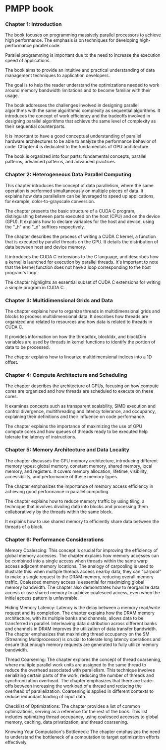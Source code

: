 # PMPP book

### Chapter 1: Introduction

The book focuses on programming massively parallel processors to achieve high performance. The emphasis is on techniques for developing high-performance parallel code.

Parallel programming is important due to the need to increase the execution speed of applications.

The book aims to provide an intuitive and practical understanding of data management techniques to application developers.

The goal is to help the reader understand the optimizations needed to work around memory bandwidth limitations and to become familiar with their usage.

The book addresses the challenges involved in designing parallel algorithms with the same algorithmic complexity as sequential algorithms. It introduces the concept of work efficiency and the tradeoffs involved in designing parallel algorithms that achieve the same level of complexity as their sequential counterparts.

It is important to have a good conceptual understanding of parallel hardware architectures to be able to analyze the performance behavior of code. Chapter 4 is dedicated to the fundamentals of GPU architecture.

The book is organized into four parts: fundamental concepts, parallel patterns, advanced patterns, and advanced practices.


### Chapter 2: Heterogeneous Data Parallel Computing

This chapter introduces the concept of data parallelism, where the same operation is performed simultaneously on multiple pieces of data. It explains how data parallelism can be leveraged to speed up applications, for example, color-to-grayscale conversion.

The chapter presents the basic structure of a CUDA C program, distinguishing between parts executed on the host (CPU) and on the device (GPU). It explains how to declare variables for the host and device, using the "_h" and "_d" suffixes respectively.

The chapter describes the process of writing a CUDA C kernel, a function that is executed by parallel threads on the GPU. It details the distribution of data between host and device memory.

It introduces the CUDA C extensions to the C language, and describes how a kernel is launched for execution by parallel threads. It's important to note that the kernel function does not have a loop corresponding to the host program's loop.

The chapter highlights an essential subset of CUDA C extensions for writing a simple program in CUDA C.


### Chapter 3: Multidimensional Grids and Data

The chapter explains how to organize threads in multidimensional grids and blocks to process multidimensional data. It describes how threads are organized and related to resources and how data is related to threads in CUDA C.

It provides information on how the threadIdx, blockIdx, and blockDim variables are used by threads in kernel functions to identify the portion of data to be processed.

The chapter explains how to linearize multidimensional indices into a 1D offset.

### Chapter 4: Compute Architecture and Scheduling

The chapter describes the architecture of GPUs, focusing on how compute cores are organized and how threads are scheduled to execute on these cores.

It examines concepts such as transparent scalability, SIMD execution and control divergence, multithreading and latency tolerance, and occupancy, explaining their definitions and their influence on code performance.

The chapter explains the importance of maximizing the use of GPU compute cores and how queues of threads ready to be executed help tolerate the latency of instructions.

### Chapter 5: Memory Architecture and Data Locality

The chapter discusses the GPU memory architecture, introducing different memory types: global memory, constant memory, shared memory, local memory, and registers. It covers memory allocation, lifetime, visibility, accessibility, and performance of these memory types.

The chapter emphasizes the importance of memory access efficiency in achieving good performance in parallel computing.

The chapter explains how to reduce memory traffic by using tiling, a technique that involves dividing data into blocks and processing them collaboratively by the threads within the same block.

It explains how to use shared memory to efficiently share data between the threads of a block.

### Chapter 6: Performance Considerations

Memory Coalescing: This concept is crucial for improving the efficiency of global memory accesses. The chapter explains how memory accesses can be combined into a single access when threads within the same warp access adjacent memory locations. The analogy of carpooling is used to illustrate this: when multiple threads access nearby data, they can "carpool" to make a single request to the DRAM memory, reducing overall memory traffic. Coalesced memory access is essential for maximizing global memory bandwidth. The chapter also demonstrates how to reorganize data access or use shared memory to achieve coalesced access, even when the initial access pattern is unfavorable.

Hiding Memory Latency: Latency is the delay between a memory read/write request and its completion. The chapter explains how the DRAM memory architecture, with its multiple banks and channels, allows data to be transferred in parallel. Interleaving data distribution across different banks and channels in DRAM improves the utilization of data transfer bandwidth. The chapter emphasizes that maximizing thread occupancy on the SM (Streaming Multiprocessor) is crucial to tolerate long latency operations and ensure that enough memory requests are generated to fully utilize memory bandwidth.

Thread Coarsening: The chapter explores the concept of thread coarsening, where multiple parallel work units are assigned to the same thread to reduce the overhead associated with parallelism. This technique involves serializing certain parts of the work, reducing the number of threads and synchronization overhead. The chapter emphasizes that there are trade-offs between increasing the workload of a thread and reducing the overhead of parallelization. Coarsening is applied in different contexts to reduce redundant loading of input data.

Checklist of Optimizations: The chapter provides a list of common optimizations, serving as a reference for the rest of the book. This list includes optimizing thread occupancy, using coalesced accesses to global memory, caching, data privatization, and thread coarsening.

Knowing Your Computation's Bottleneck: The chapter emphasizes the need to understand the bottleneck of a computation to target optimization efforts effectively.